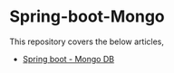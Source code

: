 # Spring-boot-Mongo
This repository covers the below articles,
- [Spring boot - Mongo DB](https://avisek-hazra.medium.com/spring-boot-rest-apis-with-spring-data-mongodb-comprehensive)